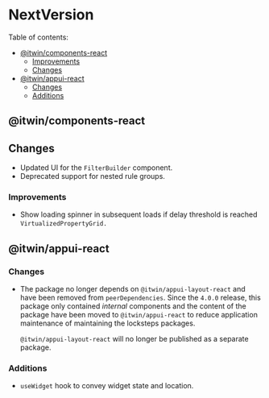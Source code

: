 # NextVersion <!-- omit from toc -->

Table of contents:

- [@itwin/components-react](#itwincomponents-react)
  - [Improvements](#improvements)
  - [Changes](#changes)
- [@itwin/appui-react](#itwinappui-react)
  - [Changes](#changes)
  - [Additions](#additions)

## @itwin/components-react

## Changes

- Updated UI for the `FilterBuilder` component.
- Deprecated support for nested rule groups.

### Improvements

- Show loading spinner in subsequent loads if delay threshold is reached `VirtualizedPropertyGrid.`

## @itwin/appui-react

### Changes

- The package no longer depends on `@itwin/appui-layout-react` and have been removed from `peerDependencies`. Since the `4.0.0` release, this package only contained _internal_ components and the content of the package have been moved to `@itwin/appui-react` to reduce application maintenance of maintaining the locksteps packages.

  `@itwin/appui-layout-react` will no longer be published as a separate package.

### Additions

- `useWidget` hook to convey widget state and location.
